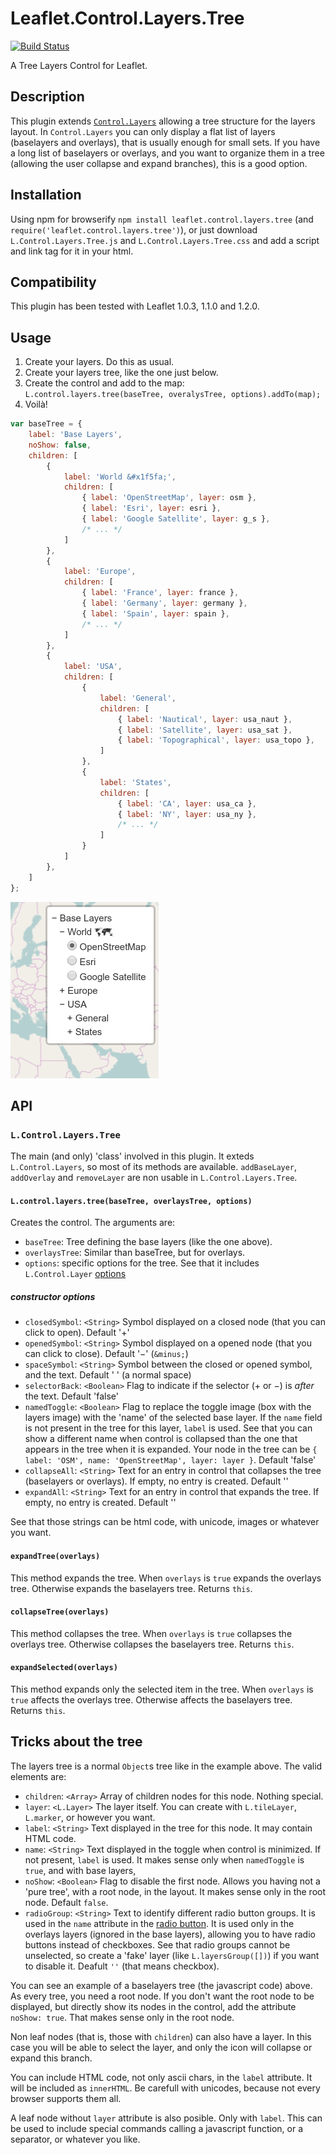 # Leaflet.Control.Layers.Tree
[![Build Status](https://travis-ci.org/jjimenezshaw/Leaflet.Control.Layers.Tree.png)](https://travis-ci.org/jjimenezshaw/Leaflet.Control.Layers.Tree)

A Tree Layers Control for Leaflet.

## Description
This plugin extends [`Control.Layers`](http://leafletjs.com/reference-1.2.0.html#control-layers) allowing a tree structure for the layers layout. In `Control.Layers` you can only display a flat list of layers (baselayers and overlays), that is usually enough for small sets. If you have a long list of baselayers or overlays, and you want to organize them in a tree (allowing the user collapse and expand branches), this is a good option.

## Installation
Using npm for browserify `npm install leaflet.control.layers.tree` (and `require('leaflet.control.layers.tree')`), or just download `L.Control.Layers.Tree.js` and `L.Control.Layers.Tree.css` and add a script and link tag for it in your html.

## Compatibility
This plugin has been tested with Leaflet 1.0.3, 1.1.0 and 1.2.0.

## Usage
1. Create your layers. Do this as usual.
2. Create your layers tree, like the one just below.
3. Create the control and add to the map: `L.control.layers.tree(baseTree, overalysTree, options).addTo(map);`
4. Voilà!
```javascript
var baseTree = {
    label: 'Base Layers',
    noShow: false,
    children: [
        {
            label: 'World &#x1f5fa;',
            children: [
                { label: 'OpenStreetMap', layer: osm },
                { label: 'Esri', layer: esri },
                { label: 'Google Satellite', layer: g_s },
                /* ... */
            ]
        },
        {
            label: 'Europe',
            children: [
                { label: 'France', layer: france },
                { label: 'Germany', layer: germany },
                { label: 'Spain', layer: spain },
                /* ... */
            ]
        },
        {
            label: 'USA',
            children: [
                {
                    label: 'General',
                    children: [
                        { label: 'Nautical', layer: usa_naut },
                        { label: 'Satellite', layer: usa_sat },
                        { label: 'Topographical', layer: usa_topo },
                    ]
                },
                {
                    label: 'States',
                    children: [
                        { label: 'CA', layer: usa_ca },
                        { label: 'NY', layer: usa_ny },
                        /* ... */
                    ]
                }
            ]
        },
    ]
};
```
![small tree sample](smalltree.png)

## API
### `L.Control.Layers.Tree`
The main (and only) 'class' involved in this plugin. It exteds `L.Control.Layers`, so most of its methods are available. `addBaseLayer`, `addOverlay` and `removeLayer` are non usable in `L.Control.Layers.Tree`.
#### `L.control.layers.tree(baseTree, overlaysTree, options)`
Creates the control. The arguments are:
* `baseTree`: Tree defining the base layers (like the one above).
* `overlaysTree`: Similar than baseTree, but for overlays.
* `options`: specific options for the tree. See that it includes `L.Control.Layer` [options](http://leafletjs.com/reference-1.2.0.html#control-layers)

##### constructor options
* `closedSymbol`: `<String>` Symbol displayed on a closed node (that you can click to open). Default '+'
* `openedSymbol`: `<String>` Symbol displayed on a opened node (that you can click to close). Default '&minus;' (`&minus;`)
* `spaceSymbol`: `<String>` Symbol between the closed or opened symbol, and the text. Default ' ' (a normal space)
* `selectorBack`: `<Boolean>` Flag to indicate if the selector (+ or &minus;) is _after_ the text. Default 'false'
* `namedToggle`: `<Boolean>` Flag to replace the toggle image (box with the layers image) with the 'name' of the selected base layer. If the `name` field is not present in the tree for this layer, `label` is used. See that you can show a different name when control is collapsed than the one that appears in the tree when it is expanded. Your node in the tree can be `{ label: 'OSM', name: 'OpenStreetMap', layer: layer }`. Default 'false'
* `collapseAll`: `<String>` Text for an entry in control that collapses the tree (baselayers or overlays). If empty, no entry is created. Default ''
* `expandAll`: `<String>` Text for an entry in control that expands the tree. If empty, no entry is created. Default ''

See that those strings can be html code, with unicode, images or whatever you want.

#### `expandTree(overlays)`
This method expands the tree. When `overlays` is `true` expands the overlays tree. Otherwise expands the baselayers tree. Returns `this`.


#### `collapseTree(overlays)`
This method collapses the tree. When `overlays` is `true` collapses the overlays tree. Otherwise collapses the baselayers tree. Returns `this`.

#### `expandSelected(overlays)`
This method expands only the selected item in the tree. When `overlays` is `true` affects the overlays tree. Otherwise affects the baselayers tree. Returns `this`.

## Tricks about the tree
The layers tree is a normal `Object`s tree like in the example above. The valid elements are:
* `children`: `<Array>` Array of children nodes for this node. Nothing special.
* `layer`: `<L.Layer>` The layer itself. You can create with `L.tileLayer`, `L.marker`, or however you want.
* `label`: `<String>` Text displayed in the tree for this node. It may contain HTML code.
* `name`: `<String>` Text displayed in the toggle when control is minimized. If not present, `label` is used. It makes sense only when `namedToggle` is `true`, and with base layers,
* `noShow`: `<Boolean>` Flag to disable the first node. Allows you having not a 'pure tree', with a root node, in the layout. It makes sense only in the root node. Default `false`.
* `radioGroup`: `<String>` Text to identify different radio button groups. It is used in the `name` attribute in the [radio button](https://developer.mozilla.org/en-US/docs/Web/HTML/Element/input/radio). It is used only in the overlays layers (ignored in the base layers), allowing you to have radio buttons instead of checkboxes. See that radio groups cannot be unselected, so create a 'fake' layer (like `L.layersGroup([])`) if you want to disable it. Deafult `''` (that means checkbox).

You can see an example of a baselayers tree (the javascript code) above. As every tree, you need a root node. If you don't want the root node to be displayed, but directly show its nodes in the control, add the attribute `noShow: true`. That makes sense only in the root node.

Non leaf nodes (that is, those with `children`) can also have a layer. In this case you will be able to select the layer, and only the icon will collapse or expand this branch.

You can include HTML code, not only ascii chars, in the `label` attribute. It will be included as `innerHTML`. Be carefull with unicodes, because not every browser supports them all.

A leaf node without `layer` attribute is also posible. Only with `label`. This can be used to include special commands calling a javascript function, or a separator, or whatever you like.
